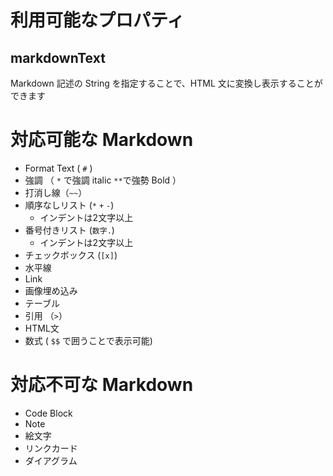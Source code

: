 # 利用可能なプロパティ

## markdownText

Markdown 記述の String を指定することで、HTML 文に変換し表示することができます

# 対応可能な Markdown

- Format Text ( ``#`` )
- 強調 （ `*` で強調 italic  `**`で強勢 Bold  ）
- 打消し線（`~~`）
- 順序なしリスト (`*` `+` `-`)
  - インデントは2文字以上
- 番号付きリスト (`数字.`)
   - インデントは2文字以上
- チェックボックス (`[x]`)
- 水平線
- Link
- 画像埋め込み
- テーブル
- 引用 （`>`）
- HTML文
- 数式 ( `$$`  で囲うことで表示可能)

# 対応不可な Markdown

- Code Block
- Note
- 絵文字
- リンクカード
- ダイアグラム